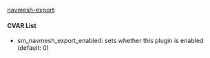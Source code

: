 [navmesh-export](plugins/navmesh-export.smx?raw=true): 
#### CVAR List
 * sm_navmesh_export_enabled: sets whether this plugin is enabled (default: 0)
